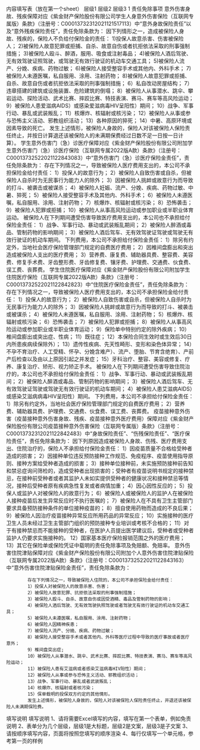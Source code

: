 内容填写表（放在第一个sheet）
	层级1	层级2	层级3
	1 责任免除事项
		意外伤害身故、残疾保障对应《紫金财产保险股份有限公司学生人身意外伤害保险（互联网专属版）条款》（注册号：C00013732312021121517113）中“意外身故保险责任”以及“意外残疾保险责任”，责任免除条款为：
			 因下列情形之一，造成被保险人身故、残疾的，保险人不负给付保险金的责任：
			1)投保人故意杀害、伤害被保险人；
			2)被保险人故意犯罪或拒捕、自杀、故意自伤或者抗拒依法采取的刑事强制措施；
			3)被保险人殴斗、醉酒，服用、吸食或注射毒品；
			4)被保险人酒后驾驶、无有效驾驶证照驾驶，或驾驶无有效行驶证的机动车交通工具；
			5)被保险人流产、分娩、疾病、药物过敏；
			6)被保险人接受整容手术或其他内、外科手术；
			7)被保险人未遵医嘱，私自服用、涂用、注射药物；
			8)被保险人故意犯罪或拒捕、自杀、故意自伤或者抗拒依法采取的刑事强制措施；
			6）私自改动房屋结构；
			7）违章搭建的建筑或设施装置、危险建筑的倒塌；
			8）被保险人从事潜水、跳伞、攀岩运动、探险活动、武术比赛、摔跤比赛、特技表演、赛马、赛车等高风险运动；
			9）被保险人患爱滋病AIDS）或感染爱滋病毒HIV呈阳性）期间；
			10）战争、军事行动、暴乱或武装叛乱；
			11）核爆炸、核辐射或核污染；
			12）被保险人从事或参与恐怖主义活动、邪教组织活动；
			13）各种原因的猝死；
			14）中暑、高原环境或因素导致的死亡。
			发生上述情形，被保险人身故的，保险人对该被保险人保险责任终止，并按日计算退还该被保险人的未满期保费经过日数不足一日按一日计算）。
		学生意外伤害门（急）诊医疗保障对应《紫金财产保险股份有限公司附加学生意外伤害门（急）诊医疗保险（互联网专属2022版A款）条款》（注册号：C00013732522021122843083）中“意外伤害门（急）诊医疗保险金责任”，责任免除条款为：
			存在下列情况之一，导致被保险人医疗费用支出的，本公司不承担保险金给付责任：
			1）投保人的故意行为；
			2）被保险人自致伤害或自杀，但被保险人自杀时为无民事行为能力人的除外；
			3）因被保险人挑衅或故意行为而导致的打斗、被袭击或被谋杀；
			4）被保险人妊娠、流产、分娩、疾病、药物过敏、中暑、猝死；
			5）被保险人接受整容手术及其他内、外科手术；
			6）被保险人未遵医嘱，私自服用、涂用、注射药物；
			7）核爆炸、核辐射或核污染；
			8）恐怖袭击；
			9）被保险人犯罪或拒捕；
			10）被保险人从事高风险运动或参加职业或半职业体育运动。
			被保险人在下列期间遭受伤害导致医疗费用支出的，本公司也不承担给付保险金责任：
			1）战争、军事行动、暴动或武装叛乱期间；
			2）被保险人醉酒或毒品、管制药物的影响期间；
			3）被保险人酒后驾车、无有效驾驶证驾驶或驾驶无有效行驶证的机动车期间。
			下列费用，本公司不承担给付保险金责任：
			1）除另有约定外，当地社会医疗保险管理部门规定的自费医疗费用；
			2）因椎间盘膨出和突出造成被保险人支出的医疗费用；
			3）营养费、康复费、辅助器具费、整容费、美容费、修复手术费、牙齿整形费、牙齿修复费、镶牙费、护理费、交通费、伙食费、误工费、丧葬费。
		学生住院医疗保障对应《紫金财产保险股份有限公司附加学生住院医疗保险（互联网专属2022版A款）条款》（注册号：C00013732522021122842823）中“住院医疗保险金责任”，责任免除条款为：
			存在下列情况之一，导致被保险人医疗费用支出的，本公司不承担保险金给付责任：
			1）投保人的故意行为；
			2）被保险人自致伤害或自杀，但被保险人自杀时为无民事行为能力人的除外；
			3）因被保险人挑衅或故意行为而导致的打斗、被袭击或被谋杀；
			4）被保险人未遵医嘱，私自服用、涂用、注射药物；
			5）核爆炸、核辐射或核污染；
			6）恐怖袭击；
			7）被保险人犯罪或拒捕；
			8）被保险人从事高风险运动或参加职业或半职业体育运动；
			9）保险单中特别约定的除外疾病；
			10）椎间盘膨出或突出症、性病；
			11）既往症；
			12）本保险合同生效时或生效后30日内所患疾病续保除外）；
			13）遗传性疾病、先天性畸形、变形和染色体异常；
			14）不孕不育治疗、人工受精、怀孕、分娩含难产）、流产、堕胎、节育含绝育）、产前产后检查以及由以上原因引起之并发症；
			15）牙科治疗、整容、美容或修复、疗养、康复治疗、矫形、视力矫正手术。
			被保险人在下列期间遭受伤害导致住院治疗的，本公司也不承担给付保险金责任：
			1）战争、军事行动、暴动或武装叛乱期间；
			2）被保险人醉酒或毒品、管制药物的影响期间；
			3）被保险人酒后驾车、无有效驾驶证驾驶或驾驶无有效行驶证的机动车期间；
			4）被保险人患艾滋病AIDS）或感染艾滋病病毒HIV呈阳性）期间。
			下列费用，本公司不承担给付保险金责任：
			1）除另有约定外，当地社会医疗保险管理部门规定的自费医疗费用；
			2）营养费、辅助器具费、护理费、交通费、伙食费、误工费、丧葬费。
		疫苗接种意外伤害（疫苗接种意外伤害身故、残疾、疫苗接种意外医疗费用）保障对应《紫金财产保险股份有限公司疫苗接种意外伤害保险（互联网专属版）条款》（注册号：C00013732312021122842483）中“身故保险责任”、“伤残保险责任”、“医疗保险责任”，责任免除条款为：
			 因下列原因造成被保险人身故、伤残、医疗费用支出、住院治疗的，保险人不承担给付保险金责任：
			1）因疫苗质量不合格给受种者造成的损害；
			2）因接种单位违反预防接种工作规范、免疫程序、疫苗使用指导原则、接种方案给受种者造成的损害；
			3）接种单位接种前，未实施预防接种前告知和禁忌症询问筛检的，造成受种者出现损害的；受种者有疫苗说明书规定的接种禁忌，在接种前受种者或者其监护人未如实提供受种者的健康状况和接种禁忌等情况，接种后受种者原有疾病急性复发或者病情加重；
			4）因心因性反应的；
			5）投保人或监护人对被保险人的故意行为；
			6）被保险人或被保险人的监护人在被保险人接种疫苗后发生异常反应时不执行医嘱的；
			7）被保险人在不具有卫生主管部门要求具备预防接种条件的单位接种疫苗的；
			8）擅自使用药物而造成的不良后果；
			9）被保险人因治疗疫苗接种异常反应所用药品的异常反应；
			10）实施接种的医疗卫生人员未经过卫生主管部门组织的预防接种专业培训或考核不合格的；
			11）对于有接种禁忌而不能接种的受种者，在医护人员提出医学建议后，受种者或受种者监护人仍要求实施接种的。
			12）国家基本医疗保险报销范围之外的医疗费用；
			13）其它在保险单或保险凭证中载明的责任免除事项及免赔额、免赔率。
		意外伤害住院津贴保障对应《紫金财产保险股份有限公司附加个人意外伤害住院津贴保险（互联网专属2022版A款）条款》（注册号：C00013732522021122843163）中“意外伤害住院津贴保险金责任”，责任免除条款为：

			存在下列情况之一，导致被保险人住院的，本公司不承担保险金给付责任：
			1）投保人对被保险人的故意杀害、伤害；
			2）被保险人故意犯罪、抗拒依法采取的刑事强制措施；
			3）被保险人殴斗、自杀、故意自伤或因受酒精、毒品及管制药物的影响；
			4）被保险人酒后驾驶、无有效驾驶执照驾驶或者驾驶无有效行驶证的机动车交通工具； 
			5）被保险人未遵医嘱，私自服用、涂用、注射药物；
			6）被保险人因精神疾患；
			7）被保险人流产、分娩、疾病、药物过敏；
			8）被保险人接受整容手术或者其他内、外科等医疗过程中导致的医疗事故或者医疗意外；
			9）椎间盘突出症;
			10）被保险人从事潜水、跳伞、武术比赛、摔跤比赛、特技表演、赛马、赛车等高风险运动；
			11）被保险人患有艾滋病或者感染艾滋病毒HIV阳性）期间；
			12）被保险人从事或参与恐怖主义活动、邪教组织活动；
			13）战争、军事行动、暴乱或者武装叛乱；
			14）核爆炸、核辐射或者核污染；
			15）保单载明的投保双方约定的其他情形。
			发生上述情形，被保险人身故的，保险人对该被保险人保险责任终止，并退还该被保险人未满期保险费。


填写说明
	填写说明
	1、请将需要Excel填写的内容，填写在第一个表单，例如免责说明
	2、表单分为几个层级，层级1是大标题，层级2是文案，层级3是子文案
	3、请按顺序填写内容，页面将按照您填写的顺序渲染
	4、每行仅填写一个单元格，参考第一页的样例


